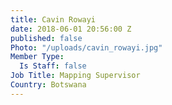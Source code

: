```yaml
---
title: Cavin Rowayi
date: 2018-06-01 20:56:00 Z
published: false
Photo: "/uploads/cavin_rowayi.jpg"
Member Type:
  Is Staff: false
Job Title: Mapping Supervisor
Country: Botswana
---
```


